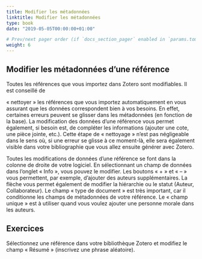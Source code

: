 ```yaml
---
title: Modifier les métadonnées
linktitle: Modifier les métadonnées
type: book
date: "2019-05-05T00:00:00+01:00"

# Prev/next pager order (if `docs_section_pager` enabled in `params.toml`)
weight: 6
---
```


## Modifier les métadonnées d’une référence

Toutes les références que vous importez dans Zotero sont modifiables. Il est conseillé de

« nettoyer » les références que vous importez automatiquement en vous assurant que les données correspondent bien à vos besoins. En effet, certaines erreurs peuvent se glisser dans les métadonnées (en fonction de la base). La modification des données d’une référence vous permet également, si besoin est, de compléter les informations (ajouter une cote, une pièce jointe, etc.). Cette étape de « nettoyage » n’est pas négligeable dans le sens où, si une erreur se glisse à ce moment-là, elle sera également visible dans votre bibliographie que vous allez ensuite générer avec Zotero.

Toutes les modifications de données d’une référence se font dans la colonne de droite de votre logiciel. En sélectionnant un champ de données dans l’onglet « Info », vous pouvez le modifier. Les boutons « + » et « – » vous permettent, par exemple, d’ajouter des auteurs supplémentaires. La flèche vous permet également de modifier la hiérarchie ou le statut (Auteur, Collaborateur). Le champ « type de document » est très important, car il conditionne les champs de métadonnées de votre référence. Le « champ unique » est à utiliser quand vous voulez ajouter une personne morale dans les auteurs.

## Exercices

Sélectionnez une référence dans votre bibliothèque Zotero et modifiez le champ « Résumé » (inscrivez une phrase aléatoire).